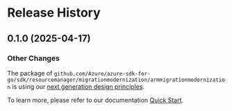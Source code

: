 # Release History

## 0.1.0 (2025-04-17)
### Other Changes

The package of `github.com/Azure/azure-sdk-for-go/sdk/resourcemanager/migrationmodernization/armmigrationmodernization` is using our [next generation design principles](https://azure.github.io/azure-sdk/general_introduction.html).

To learn more, please refer to our documentation [Quick Start](https://aka.ms/azsdk/go/mgmt).